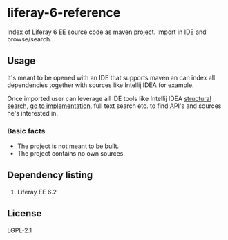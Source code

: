 # liferay-6-reference
Index of Liferay 6 EE source code as maven project. Import in IDE and browse/search. 
 
## Usage
It's meant to be opened with an IDE that supports maven an can index all dependencies together with sources like Intellij IDEA for example.
 
Once imported user can leverage all IDE tools like Intellij IDEA [structural search][1], [go to implementation][2], full text search etc. to find API's and sources he's interested in.
  
### Basic facts
* The project is not meant to be built. 
* The project contains no own sources.

## Dependency listing
1. Liferay EE 6.2

## License
LGPL-2.1

[1]: https://www.jetbrains.com/help/idea/structural-search-and-replace.html
[2]: https://www.jetbrains.com/help/idea/navigating-through-the-source-code.html#go_to_implementation
